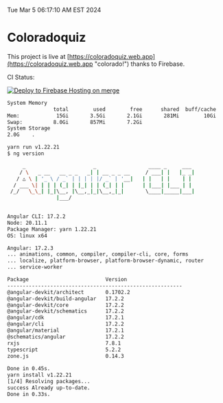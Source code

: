 Tue Mar  5 06:17:10 AM EST 2024

# Coloradoquiz


This project is live at [https://coloradoquiz.web.app](https://coloradoquiz.web.app "colorado!") thanks to Firebase.

CI Status: 

[![Deploy to Firebase Hosting on merge](https://github.com/teamkushal/coloradoquiz/actions/workflows/firebase-hosting-merge.yml/badge.svg)](https://github.com/teamkushal/coloradoquiz/actions/workflows/firebase-hosting-merge.yml)

```bash
System Memory
               total        used        free      shared  buff/cache   available
Mem:            15Gi       3.5Gi       2.1Gi       281Mi        10Gi        11Gi
Swap:          8.0Gi       857Mi       7.2Gi
System Storage
2.0G	.
```
```bash
yarn run v1.22.21
$ ng version

     _                      _                 ____ _     ___
    / \   _ __   __ _ _   _| | __ _ _ __     / ___| |   |_ _|
   / △ \ | '_ \ / _` | | | | |/ _` | '__|   | |   | |    | |
  / ___ \| | | | (_| | |_| | | (_| | |      | |___| |___ | |
 /_/   \_\_| |_|\__, |\__,_|_|\__,_|_|       \____|_____|___|
                |___/
    

Angular CLI: 17.2.2
Node: 20.11.1
Package Manager: yarn 1.22.21
OS: linux x64

Angular: 17.2.3
... animations, common, compiler, compiler-cli, core, forms
... localize, platform-browser, platform-browser-dynamic, router
... service-worker

Package                         Version
---------------------------------------------------------
@angular-devkit/architect       0.1702.2
@angular-devkit/build-angular   17.2.2
@angular-devkit/core            17.2.2
@angular-devkit/schematics      17.2.2
@angular/cdk                    17.2.1
@angular/cli                    17.2.2
@angular/material               17.2.1
@schematics/angular             17.2.2
rxjs                            7.8.1
typescript                      5.2.2
zone.js                         0.14.3
    
Done in 0.45s.
yarn install v1.22.21
[1/4] Resolving packages...
success Already up-to-date.
Done in 0.33s.
```
